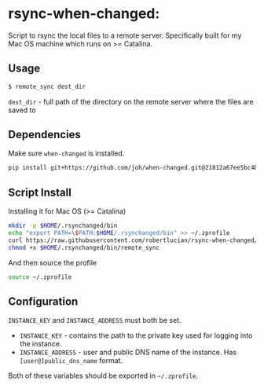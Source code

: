 # rsync-when-changed:

Script to rsync the local files to a remote server. Specifically built for my Mac OS machine which runs on >= Catalina.

## Usage

```bash
$ remote_sync dest_dir
```
`dest_dir` - full path of the directory on the remote server where the files are saved to

## Dependencies

Make sure `when-changed` is installed.
```bash
pip install git+https://github.com/joh/when-changed.git@21812a67ee5bc4b56970843b86cedd4f8a733695
```

## Script Install

Installing it for Mac OS (>= Catalina)

```bash
mkdir -p $HOME/.rsynchanged/bin
echo "export PATH=\$PATH:$HOME/.rsynchanged/bin" >> ~/.zprofile
curl https://raw.githubusercontent.com/robertlucian/rsync-when-changed/master/remote_sync -o $HOME/.rsynchanged/bin/remote_sync
chmod +x $HOME/.rsynchanged/bin/remote_sync
```

And then source the profile

```bash
source ~/.zprofile
```

## Configuration

`INSTANCE_KEY` and `INSTANCE_ADDRESS` must both be set.
* `INSTANCE_KEY` - contains the path to the private key used for logging into the instance. 
* `INSTANCE_ADDRESS` - user and public DNS name of the instance. Has `[user@]public_dns_name` format.

Both of these variables should be exported in `~/.zprofile`.
